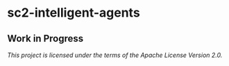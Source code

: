 # sc2-intelligent-agents

## Work in Progress

_This project is licensed under the terms of the Apache License Version 2.0._

